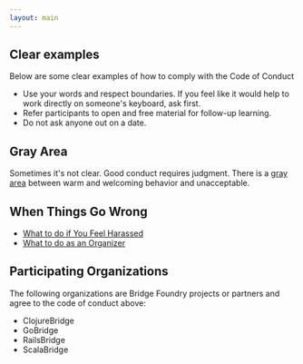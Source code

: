 ```yaml
---
layout: main
---
```


## Clear examples
Below are some clear examples of how to comply with the Code of Conduct

* Use your words and respect boundaries. If you feel like it would help to work directly on someone's keyboard, ask first.
* Refer participants to open and free material for follow-up learning.
* Do not ask anyone out on a date.

## Gray Area
Sometimes it's not clear.  Good conduct requires judgment. There is a [gray area](gray-area.html) between warm and welcoming behavior and unacceptable.

## When Things Go Wrong

* [What to do if You Feel Harassed](participant-response.html)
* [What to do as an Organizer](organizer-response.html)


## Participating Organizations

The following organizations are Bridge Foundry projects or partners and agree to the code of conduct above:

* ClojureBridge
* GoBridge
* RailsBridge
* ScalaBridge
